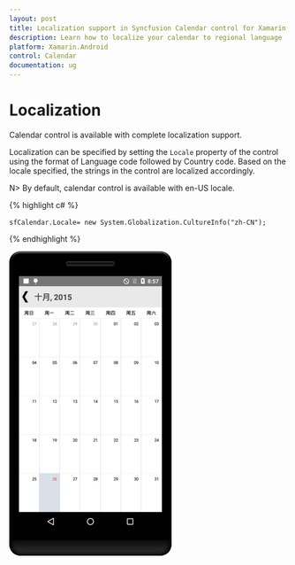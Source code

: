```yaml
---
layout: post
title: Localization support in Syncfusion Calendar control for Xamarin.Android
description: Learn how to localize your calendar to regional language
platform: Xamarin.Android
control: Calendar
documentation: ug
---
```


# Localization

Calendar control is available with complete localization support.
 
Localization can be specified by setting the `Locale` property of the control using the format of Language code followed by Country code. Based on the locale specified, the strings in the control are localized accordingly.
 
N> By default, calendar control is available with en-US locale. 

{% highlight c# %}

	sfCalendar.Locale= new System.Globalization.CultureInfo("zh-CN");

{% endhighlight %}

![](images/localisation.png)                                        

